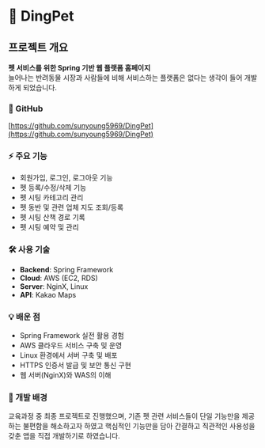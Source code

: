# 🐾 DingPet

## 프로젝트 개요
**펫 서비스를 위한 Spring 기반 웹 플랫폼 홈페이지**  
늘어나는 반려동물 시장과 사람들에 비해 서비스하는 플랫폼은 없다는 생각이 들어 개발하게 되었습니다.

### 🔗 GitHub
[https://github.com/sunyoung5969/DingPet](https://github.com/sunyoung5969/DingPet)

### ⚡ 주요 기능
- 회원가입, 로그인, 로그아웃 기능
- 펫 등록/수정/삭제 기능
- 펫 시팅 카테고리 관리
- 펫 동반 및 관련 업체 지도 조회/등록
- 펫 시팅 산책 경로 기록
- 펫 시팅 예약 및 관리

### 🛠 사용 기술
- **Backend**: Spring Framework
- **Cloud**: AWS (EC2, RDS)
- **Server**: NginX, Linux
- **API**: Kakao Maps

### 💡 배운 점
- Spring Framework 실전 활용 경험
- AWS 클라우드 서비스 구축 및 운영
- Linux 환경에서 서버 구축 및 배포
- HTTPS 인증서 발급 및 보안 통신 구현
- 웹 서버(NginX)와 WAS의 이해

### 🎯 개발 배경
교육과정 중 최종 프로젝트로 진행했으며, 기존 펫 관련 서비스들이 단일 기능만을 제공하는 불편함을 해소하고자 하였고
핵심적인 기능만을 담아 간결하고 직관적인 사용성을 갖춘 앱을 직접 개발하기로 하였습니다.